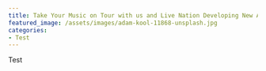 ```yaml
---
title: Take Your Music on Tour with us and Live Nation Developing New Artists!
featured_image: /assets/images/adam-kool-11868-unsplash.jpg
categories:
- Test
---
```

Test
